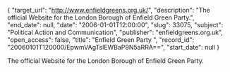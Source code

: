 {
  "target_url": "http://www.enfieldgreens.org.uk/", 
  "description": "The official Website for the London Borough of Enfield Green Party.", 
  "end_date": null, 
  "date": "2006-01-01T12:00:00", 
  "slug": 33075, 
  "subject": "Political Action and Communication", 
  "publisher": "enfieldgreens.org.uk", 
  "open_access": false, 
  "title": "Enfield Green Party ", 
  "record_id": "20060101T120000/EpwmVAgTslEWBaP9N5aRRA==", 
  "start_date": null
}

The official Website for the London Borough of Enfield Green Party.